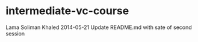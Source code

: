 # intermediate-vc-course

Lama Soliman Khaled 2014-05-21
Update README.md with sate of second session
